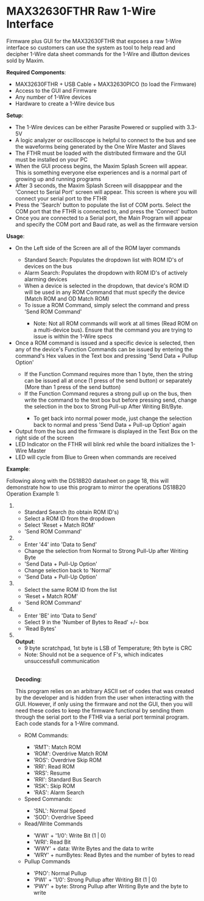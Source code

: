 # MAX32630FTHR Raw 1-Wire Interface
Firmware plus GUI for the MAX32630FTHR that exposes a raw 1-Wire interface so customers can use the system as tool to help read and decipher 1-Wire data sheet commands for the 1-Wire and iButton devices sold by Maxim.<br>

<b>Required Components</b>:
<ul>
<li>MAX32630FTHR + USB Cable + MAX32630PICO (to load the Firmware)</li>
<li>Access to the GUI and Firmware</li>
<li>Any number of 1-Wire devices</li>
<li>Hardware to create a 1-Wire device bus</li>
</ul>

<b>Setup</b>:
<ul>
<liThe MAX32630FTHR (FTHR) must be attached to your PC via Serial Port for the communication pathway to be established between the GUI and the FTHR </li>
<li>The 1-Wire devices can be either Parasite Powered or supplied with 3.3-5V</li>
<li>A logic analyzer or oscilloscope is helpful to connect to the bus and see the waveforms being generated by the One Wire Master and Slaves</li>
<li>The FTHR must be loaded with the distributed firmware and the GUI must be installed on your PC</li>
<li>When the GUI process begins, the Maxim Splash Screen will appear. This is something everyone else experiences and is a normal part of growing up and running programs</li>
<li>After 3 seconds, the Maxim Splash Screen will disapppear and the 'Connect to Serial Port' screen will appear. This screen is where you will connect your serial port to the FTHR</li>
<li>Press the 'Search' button to populate the list of COM ports. Select the COM port that the FTHR is connected to, and press the 'Connect' button</li>
<li>Once you are connected to a Serial port, the Main Program will appear and specify the COM port and Baud rate, as well as the firmware version</li>
</ul>

<b>Usage</b>:
<ul>
<li>On the Left side of the Screen are all of the ROM layer commands</li>
<ul>
<li>Standard Search: Populates the dropdown list with ROM ID's of devices on the bus</li>
<li>Alarm Search: Populates the dropdown with ROM ID's of actively alarming devices</li>
<li>When a device is selected in the dropdown, that device's ROM ID will be used in any ROM Command that must specify the device (Match ROM and OD Match ROM)</li>
<li>To issue a ROM Command, simply select the command and press 'Send ROM Command' </li>
<ul>
<li>Note: Not all ROM commands will work at all times (Read ROM on a multi-device bus). Ensure that the command you are trying to issue is within the 1-Wire specs</Li>
</ul>
</ul>
<li>Once a ROM command is issued and a specific device is selected, then any of the device's Function Commands can be issued by entering the command's Hex values in the Text box and pressing 'Send Data + Pullup Option'</li>
<ul>
<li>If the Function Command requires more than 1 byte, then the string can be issued all at once (1 press of the send button) or separately (More than 1 press of the send button)</li>
<li>If the Function Command requres a strong pull up on the bus, then write the command to the text box but before pressing send, change the selection in the box to Strong Pull-up After Writing Bit/Byte.</li>
<ul>
<li>To get back into normal power mode, just change the selection back to normal and press 'Send Data + Pull-up Option' again</li>
</ul>
</ul>
<li>Output from the bus and the firmware is displayed in the Text Box on the right side of the screen</li>
<li>LED Indicator on the FTHR will blink red while the board initializes the 1-Wire Master</li>
<li>LED will cycle from Blue to Green when commands are received</li>
</ul>

<b>Example</b>:<p>
Following along with the DS18B20 datasheet on page 18, this will demonstrate how to use this program to mirror the operations
DS18B20 Operation Example 1:
<ol>
<li> <br>
<ul>
<li>Standard Search (to obtain ROM ID's)</li>
<li>Select a ROM ID from the dropdown</li>
<li>Select 'Reset + Match ROM'</li>
<li>'Send ROM Command'</li>
</ul>
</li>
<li><br>
<ul>
<li>Enter '44' into 'Data to Send'</li>
<li>Change the selection from Normal to Strong Pull-Up after Writing Byte</li>
<li>'Send Data + Pull-Up Option'</li>
<li>Change selection back to 'Normal'</li>
<li>'Send Data + Pull-Up Option'</li>
</ul>
</li>
<li><br>
<ul>
<li>Select the same ROM ID from the list</li>
<li>'Reset + Match ROM'</li>
<li>'Send ROM Command'</li>
</ul>
</li>
<li><br>
<ul>
<li>Enter 'BE' into 'Data to Send'</li>
<li>Select 9 in the 'Number of Bytes to Read' +/- box</li>
<li>'Read Bytes'</li>
</ul>
</li>
<li><br><b>Output</b>:
<ul>
<li>9 byte scratchpad, 1st byte is LSB of Temperature; 9th byte is CRC</li>
<li>Note: Should not be a sequence of F's, which indicates unsuccessfull communication</li>
</ul>
</li
</ol><br>

<b>Decoding</b>:<p>
This program relies on an arbitrary ASCII set of codes that was created by the developer and is hidden from the user when interacting with the GUI. However, if only using the firmware and not the GUI, then you will need these codes to keep the firmware functional by
sending them through the serial port to the FTHR via a serial port terminal program. Each code stands for a 1-Wire command.
<br>
<ul>
<li>ROM Commands:</li>
<ul>
<li>'RMT': Match ROM</li>
<li>'ROM': Overdrive Match ROM</li>
<li>'ROS': Overdrive Skip ROM</li>
<li>'RRI': Read ROM</li>
<li>'RRS': Resume</li>
<li>'RRI': Standard Bus Search</li>
<li>'RSK': Skip ROM</li>
<li>'RAS': Alarm Search</li>
</ul>
<li>Speed Commands:</li>
<ul>
<li>'SNL': Normal Speed</li>
<li>'SOD': Overdrive Speed</li>
</ul>
<li>Read/Write Commands</li>
<ul>
<li>'WWI' + '1/0': Write Bit (1 | 0)</li>
<li>'WRI': Read Bit</li>
<li>'WWY' + data: Write Bytes and the data to write</li>
<li>'WRY' + numBytes: Read Bytes and the number of bytes to read</li>
</ul>
<li>Pullup Commands</li>
<ul>
<li>'PNO': Normal Pullup</li>
<li>'PWI' + '1/0': Strong Pullup after Writing Bit (1 | 0)</li>
<li>'PWY' + byte: Strong Pullup after Writing Byte and the byte to write</li>
</ul>
</ul><br>
